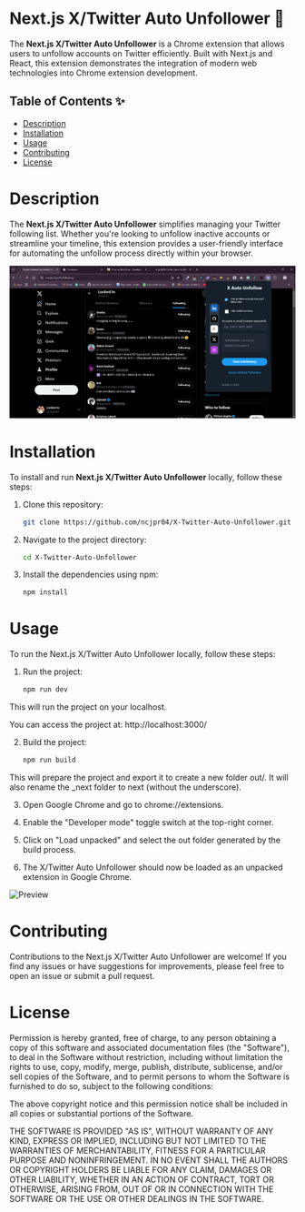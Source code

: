 # Next.js X/Twitter Auto Unfollower 🚀

The **Next.js X/Twitter Auto Unfollower** is a Chrome extension that allows users to unfollow accounts on Twitter efficiently. Built with Next.js and React, this extension demonstrates the integration of modern web technologies into Chrome extension development.

## Table of Contents ✨

- [Description](#description)
- [Installation](#installation)
- [Usage](#usage)
- [Contributing](#contributing)
- [License](#license)

# Description

The **Next.js X/Twitter Auto Unfollower** simplifies managing your Twitter following list. Whether you're looking to unfollow inactive accounts or streamline your timeline, this extension provides a user-friendly interface for automating the unfollow process directly within your browser.

![Preview](Screen1.png)

# Installation

To install and run **Next.js X/Twitter Auto Unfollower** locally, follow these steps:

1. Clone this repository:

   ```bash
   git clone https://github.com/ncjpr04/X-Twitter-Auto-Unfollower.git
2. Navigate to the project directory:

   ```bash
   cd X-Twitter-Auto-Unfollower
3. Install the dependencies using npm:

   ```bash
   npm install

# Usage

To run the Next.js X/Twitter Auto Unfollower locally, follow these steps:

1. Run the project:
   ```bash
   npm run dev
This will run the project on your localhost.

You can access the project at: http://localhost:3000/

2. Build the project:
   ```bash
   npm run build
   
This will prepare the project and export it to create a new folder out/. It will also rename the _next folder to next (without the underscore).

3. Open Google Chrome and go to chrome://extensions.

4. Enable the "Developer mode" toggle switch at the top-right corner.

5. Click on "Load unpacked" and select the out folder generated by the build process.

6. The X/Twitter Auto Unfollower should now be loaded as an unpacked extension in Google Chrome.
   
![Preview](Screen2.png)

# Contributing

Contributions to the Next.js X/Twitter Auto Unfollower are welcome! If you find any issues or have suggestions for improvements, please feel free to open an issue or submit a pull request.

# License

Permission is hereby granted, free of charge, to any person obtaining a copy of this software and associated documentation files (the "Software"), to deal in the Software without restriction, including without limitation the rights to use, copy, modify, merge, publish, distribute, sublicense, and/or sell copies of the Software, and to permit persons to whom the Software is furnished to do so, subject to the following conditions:

The above copyright notice and this permission notice shall be included in all copies or substantial portions of the Software.

THE SOFTWARE IS PROVIDED "AS IS", WITHOUT WARRANTY OF ANY KIND, EXPRESS OR IMPLIED, INCLUDING BUT NOT LIMITED TO THE WARRANTIES OF MERCHANTABILITY, FITNESS FOR A PARTICULAR PURPOSE AND NONINFRINGEMENT. IN NO EVENT SHALL THE AUTHORS OR COPYRIGHT HOLDERS BE LIABLE FOR ANY CLAIM, DAMAGES OR OTHER LIABILITY, WHETHER IN AN ACTION OF CONTRACT, TORT OR OTHERWISE, ARISING FROM, OUT OF OR IN CONNECTION WITH THE SOFTWARE OR THE USE OR OTHER DEALINGS IN THE SOFTWARE.
